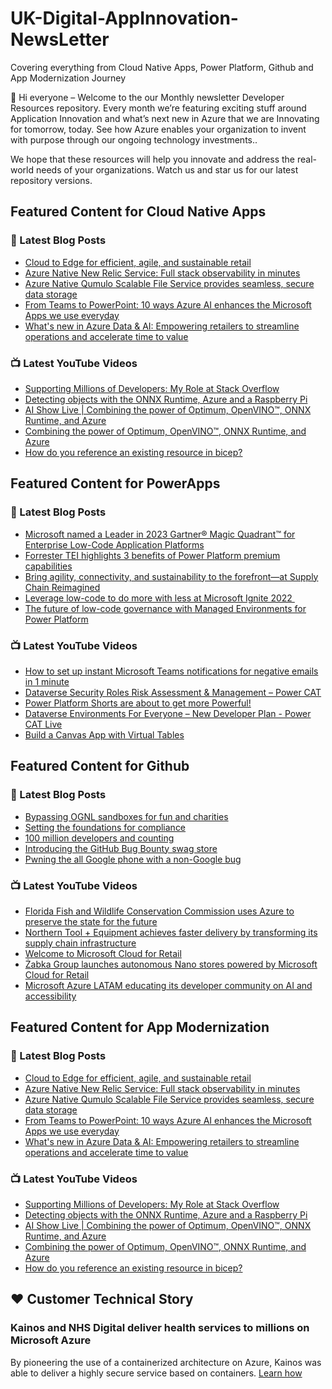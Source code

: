 # UK-Digital-AppInnovation-NewsLetter

Covering everything from Cloud Native Apps, Power Platform, Github and App Modernization Journey

👋 Hi everyone – Welcome to the our Monthly newsletter Developer Resources repository. Every month we’re featuring exciting stuff around Application Innovation and what’s next new in Azure that we are Innovating for tomorrow, today. See how Azure enables your organization to invent with purpose through our ongoing technology investments..


We hope that these resources will help you innovate and address the real-world needs of your organizations. Watch us and star us for our latest repository versions.

## Featured Content for Cloud Native Apps


### 📝 Latest Blog Posts

    
<!-- BLOGCNA:START -->
- [Cloud to Edge for efficient, agile, and sustainable retail](https://azure.microsoft.com/blog/cloud-to-edge-for-efficient-agile-and-sustainable-retail/)
- [Azure Native New Relic Service: Full stack observability in minutes](https://azure.microsoft.com/blog/azure-native-new-relic-service-full-stack-observability-in-minutes/)
- [Azure Native Qumulo Scalable File Service provides seamless, secure data storage](https://azure.microsoft.com/blog/azure-native-qumulo-scalable-file-service-provides-seamless-secure-data-storage/)
- [From Teams to PowerPoint: 10 ways Azure AI enhances the Microsoft Apps we use everyday](https://azure.microsoft.com/blog/from-teams-to-powerpoint-10-ways-azure-ai-enhances-the-microsoft-apps-we-use-everyday/)
- [What's new in Azure Data & AI: Empowering retailers to streamline operations and accelerate time to value](https://azure.microsoft.com/blog/whats-new-in-azure-data-ai-empowering-retailers-to-streamline-operations-and-accelerate-time-to-value/)
<!-- BLOGCNA:END -->

### 📺 Latest YouTube Videos

 
<!-- YOUTUBECNA:START -->
- [Supporting Millions of Developers: My Role at Stack Overflow](https://www.youtube.com/watch?v=hSWvsZ_pkfc)
- [Detecting objects with the ONNX Runtime, Azure and a Raspberry Pi](https://www.youtube.com/watch?v=hN10xr543Jg)
- [AI Show Live | Combining the power of Optimum, OpenVINO™, ONNX Runtime, and Azure](https://www.youtube.com/watch?v=Wn9XOLVEWpI)
- [Combining the power of Optimum, OpenVINO™, ONNX Runtime, and Azure](https://www.youtube.com/watch?v=zdDseNfbvIw)
- [How do you reference an existing resource in bicep?](https://www.youtube.com/watch?v=H1g_pj1uo5E)
<!-- YOUTUBECNA:END -->

##  Featured Content for PowerApps
### 📝 Latest Blog Posts
<!-- BLOGPOWER:START -->
- [Microsoft named a Leader in 2023 Gartner® Magic Quadrant™ for Enterprise Low-Code Application Platforms](https://powerapps.microsoft.com/en-us/blog/microsoft-named-a-leader-in-2023-gartner-magic-quadrant-for-enterprise-low-code-application-platforms/)
- [Forrester TEI highlights 3 benefits of Power Platform premium capabilities](https://cloudblogs.microsoft.com/powerplatform/2022/11/28/forrester-tei-highlights-3-benefits-of-power-platform-premium-capabilities/)
- [Bring agility, connectivity, and sustainability to the forefront—at Supply Chain Reimagined](https://cloudblogs.microsoft.com/dynamics365/bdm/2022/10/27/bring-agility-connectivity-and-sustainability-to-the-forefront-at-supply-chain-reimagined/)
- [Leverage low-code to do more with less at Microsoft Ignite 2022 ](https://cloudblogs.microsoft.com/powerplatform/2022/10/12/leverage-low-code-to-do-more-with-less-at-microsoft-ignite-2022/)
- [The future of low-code governance with Managed Environments for Power Platform](https://cloudblogs.microsoft.com/powerplatform/2022/10/12/the-future-of-low-code-governance-with-managed-environments-for-power-platform/)
<!-- BLOGPOWER:END -->
 ### 📺 Latest YouTube Videos
    
<!-- YOUTUBEPOWER:START -->
- [How to set up instant Microsoft Teams notifications for negative emails in 1 minute](https://www.youtube.com/watch?v=qfmQAObXTHQ)
- [Dataverse Security Roles Risk Assessment &amp; Management – Power CAT](https://www.youtube.com/watch?v=0z-yZcYaC5Y)
- [Power Platform Shorts are about to get more Powerful!](https://www.youtube.com/watch?v=Dk0NzNeCkSc)
- [Dataverse Environments For Everyone – New Developer Plan - Power CAT Live](https://www.youtube.com/watch?v=yXRSnN2AWTs)
- [Build a Canvas App with Virtual Tables](https://www.youtube.com/watch?v=0QuH7ZGfx0g)
<!-- YOUTUBEPOWER:END -->

##  Featured Content for Github
### 📝 Latest Blog Posts
<!-- BLOGGITHUB:START -->
- [Bypassing OGNL sandboxes for fun and charities](https://github.blog/2023-01-27-bypassing-ognl-sandboxes-for-fun-and-charities/)
- [Setting the foundations for compliance](https://github.blog/2023-01-26-setting-the-foundations-for-compliance/)
- [100 million developers and counting](https://github.blog/2023-01-25-100-million-developers-and-counting/)
- [Introducing the GitHub Bug Bounty swag store](https://github.blog/2023-01-23-introducing-the-github-bug-bounty-swag-store/)
- [Pwning the all Google phone with a non-Google bug](https://github.blog/2023-01-23-pwning-the-all-google-phone-with-a-non-google-bug/)
<!-- BLOGGITHUB:END -->
### 📺 Latest YouTube Videos
<!-- YOUTUBEGITHUB:START -->
- [Florida Fish and Wildlife Conservation Commission uses Azure to preserve the state for the future](https://www.youtube.com/watch?v=Y7E1CfP6Wj8)
- [Northern Tool + Equipment achieves faster delivery by transforming its supply chain infrastructure](https://www.youtube.com/watch?v=RBsf6I6uayg)
- [Welcome to Microsoft Cloud for Retail](https://www.youtube.com/watch?v=1ZG9IRJ8eEM)
- [Żabka Group launches autonomous Nano stores powered by Microsoft Cloud for Retail](https://www.youtube.com/watch?v=BJpwE4YLYD0)
- [Microsoft Azure LATAM educating its developer community on AI and accessibility](https://www.youtube.com/watch?v=P-JQl5MbUsY)
<!-- YOUTUBEGITHUB:END -->
##  Featured Content for App Modernization
### 📝 Latest Blog Posts
<!-- BLOGAPPMOD:START -->
- [Cloud to Edge for efficient, agile, and sustainable retail](https://azure.microsoft.com/blog/cloud-to-edge-for-efficient-agile-and-sustainable-retail/)
- [Azure Native New Relic Service: Full stack observability in minutes](https://azure.microsoft.com/blog/azure-native-new-relic-service-full-stack-observability-in-minutes/)
- [Azure Native Qumulo Scalable File Service provides seamless, secure data storage](https://azure.microsoft.com/blog/azure-native-qumulo-scalable-file-service-provides-seamless-secure-data-storage/)
- [From Teams to PowerPoint: 10 ways Azure AI enhances the Microsoft Apps we use everyday](https://azure.microsoft.com/blog/from-teams-to-powerpoint-10-ways-azure-ai-enhances-the-microsoft-apps-we-use-everyday/)
- [What's new in Azure Data & AI: Empowering retailers to streamline operations and accelerate time to value](https://azure.microsoft.com/blog/whats-new-in-azure-data-ai-empowering-retailers-to-streamline-operations-and-accelerate-time-to-value/)
<!-- BLOGAPPMOD:END -->
### 📺 Latest YouTube Videos
<!-- YOUTUBEAPPMOD:START -->
- [Supporting Millions of Developers: My Role at Stack Overflow](https://www.youtube.com/watch?v=hSWvsZ_pkfc)
- [Detecting objects with the ONNX Runtime, Azure and a Raspberry Pi](https://www.youtube.com/watch?v=hN10xr543Jg)
- [AI Show Live | Combining the power of Optimum, OpenVINO™, ONNX Runtime, and Azure](https://www.youtube.com/watch?v=Wn9XOLVEWpI)
- [Combining the power of Optimum, OpenVINO™, ONNX Runtime, and Azure](https://www.youtube.com/watch?v=zdDseNfbvIw)
- [How do you reference an existing resource in bicep?](https://www.youtube.com/watch?v=H1g_pj1uo5E)
<!-- YOUTUBEAPPMOD:END -->


## ♥️ Customer Technical Story 

### Kainos and NHS Digital deliver health services to millions on Microsoft Azure

By pioneering the use of a containerized architecture on Azure, Kainos was able to deliver a highly secure service based on containers. [Learn how](https://customers.microsoft.com/en-us/story/1368348549535774520-kainos-and-nhs-digital-deliver-health-services-to-millions-on-microsoft-azure)

